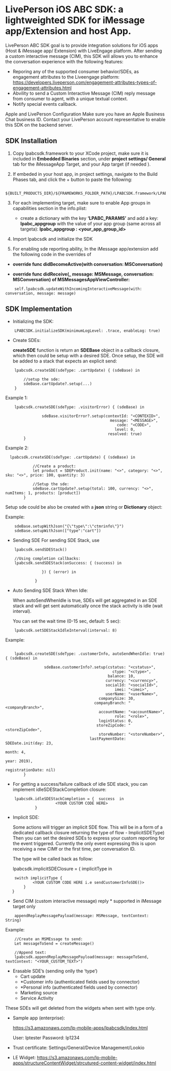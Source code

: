 # LivePerson iOS ABC SDK: a lightweighted SDK for iMessage app/Extension and host App.


LivePerson ABC SDK goal is to provide integration solutions for iOS apps (Host & iMessage app/ Extension) with LiveEngage platform. After sending a custom interactive message (CIM), this SDK will allows you to enhance the conversation experience with the following features:
 
  -  Reporing any of the supported consumer behavior/SDEs, as engagement attributes to the Liveengage platform:
     https://developers.liveperson.com/engagement-attributes-types-of-engagement-attributes.html
  -  Abvility to send a Custom Interactive Message (CIM) reply message from consumer to agent, with a unique textual context.
  -  Notify special events callback.
  
Apple and LivePerson Configuration
Make sure you have an Apple Business Chat business ID.
Contact your LivePerson account representative to enable this SDK on the backend server.


## SDK Installation

1. Copy lpabcsdk.framework to your XCode project, make sure it is included in **Embedded Binaries** section, under **project settings/ General** tab for the iMessageApp Target, and  your App target (if needed ).

2. If embeded in your host app, in project settings, navigate to the Build Phases tab, and click the + button to paste the following:

```
 	${BUILT_PRODUCTS_DIR}/${FRAMEWORKS_FOLDER_PATH}/LPABCSDK.framework/LPABCSDKStrippingScript.sh
```

3. For each implementing target, make sure to enable App groups in capabilities section in the info.plist: 
	- create a dictionary with the key **‘LPABC_PARAMS’** and add a key: **lpabc_appgroup**  with the value of your app group (same across all targeta):  **lpabc_appgroup : <your_app_group_id>**

4. Import lpabcsdk and initialize the SDK  
5. For enabling sde reporting ability, In the iMessage app/extension add the following code in the overrides of

- **override func didBecomeActive(with conversation: MSConversation)**
	 
- **override func didReceive(_ message: MSMessage, conversation: MSConversation)  of MSMessagesAppViewController:**

```
	self.lpabcsdk.updateWithIncomingInteractiveMessage(with: conversation, message: message)

```



## SDK Implementation
-  Initializing the SDK:

```	LPABCSDK.initializeSDK() - default: log level is .info, enable = true
	LPABCSDK.initializeSDK(minimumLogLevel: .trace, enableLog: true)
```

- Create SDEs: 

	**createSDE** function is return an **SDEBase** object in a callback closure, which then could be setup with a desired SDE.
Once setup, the SDE will be added to a stack that expects an explicit send:

```
	lpabcsdk.createSDE(sdeType: .cartUpdate) { (sdeBase) in  
		
        //setup the sde:
		sdeBase.cartUpdate?.setup(...)
	}
```

Example 1: 

```
	lpabcsdk.createSDE(sdeType: .visitorError) { (sdeBase) in

            	sdeBase.visitorError?.setup(contextId: "<CONTEXID>",
                                              message: "<MESSAGE>",
                                    		  	 code: "<CODE>",
                                  		 		level: 0,
                                             resolved: true)
        }
```

Example 2:
```
  lpabcsdk.createSDE(sdeType: .cartUpdate) { (sdeBase) in
          
            //Create a product:
            let product = SDEProduct.init(name: "<>", category: "<>", sku: "<>", price: 100, quantity: 3)
           
            //Setup the sde:
            sdeBase.cartUpdate?.setup(total: 100, currency: "<>", numItems: 1, products: [product])
        }
```
 
 Setup sde could be also be created with a **json** string or **Dictionary** object:
	  
Example:
```  
	sdeBase.setupWithJson("{\"type\":\"ctmrinfo\"}")
	sdeBase.setupWithJson(["type":"cart"])
```

- Sending SDE
For sending SDE Stack,  use

```  
	lpabcsdk.sendSDEStack()  

	//Using completion callbacks:
	lpabcsdk.sendSDEStack(onSuccess: { (success) in
         	   	 
        		}) { (error) in
          		 
      	 	 }
```  

- Auto Sending SDE Stack When Idle:
 
	When autoSendWhenIdle is true, SDEs will get aggregated in an SDE stack and will get sent automatically once the stack activity is idle (wait interval).

	You can set the wait time (0-15 sec, default: 5 sec):

```
	lpabcsdk.setSDEStackIdleInterval(interval: 8)
```
Example:


```

 	lpabcsdk.createSDE(sdeType: .customerInfo, autoSendWhenIdle: true) { (sdeBase) in
            
         	  	 sdeBase.customerInfo?.setup(cstatus: "<cstatus>",
                                         	   ctype: "<ctype>",
                                  		   	 balance: 10,
                               		 	    currency: "<currency>",
                          	    	  	    socialId: "<socialId>",
                         	        	   	    imei: "<imei>",
                                   	 	 	userName: "<userName>",
                              	 	 	 companySize: 30,
                               	 	   companyBranch: "<companyBranch>",
                               	  	  	 accountName: "<accountName>",
                                   	 	    	role: "<role>",
                               		 	 loginStatus: 0,
                              	 	 	storeZipCode: "<storeZipCode>",
                                  	     storeNumber: "<storeNumber>",
                                   	 lastPaymentDate: SDEDate.init(day: 23, 
																 month: 4, 	
																  year: 2019),
                                                      registrationDate: nil)
        }

```

-   For getting a success/failure callback of idle SDE stack, you can implement idleSDEStackCompletion closure:

```
	lpabcsdk.idleSDEStackCompletion = {  success  in
    	              <YOUR CUSTOM CODE HERE>
    		 }
```

- Implicit SDE:

 	Some actions will trigger an implicit SDE flow. This will be in a form of a dedicated  callback closure returning the type of flow - ImplicitSDEType)
Then you can set the desired SDEs to express your custom reporting for the  event triggered. 
Currently the only event expressing this is upon receiving a new CIMf or the first time, per conversation ID.

	The type will be called back as follow:
    
    lpabcsdk.implicitSDEClosure = { implicitType  in 

```
	switch implicitType {
			<YOUR CUSTOM CODE HERE i.e sendCustomerInfoSDE()>
		}
   }
```

- Send CIM (custom interactive message) reply * supported in iMessage target only

```
	appendReplayMessagePayload(message: MSMessage, textContext: String)
```

Example:
```
	//Create an MSMEssage to send:
	Let messageToSend = createMessage()  

	//Append text:
	lpabcsdk.appendReplayMessagePayload(message: messageToSend, textContext: "<YOUR_CUSTOM_TEXT>")
```
- Erasable SDE’s (sending onlly the ‘type’)
	- Cart update
	- *Customer info (authenticated fields used by connector)
	- *Personal info (authenticated fields used by connector)
	- Marketing source
	- Service Activity

These SDEs will get deleted from the widgets when sent with type only.

- Sample app (enterprise):
	 
	https://s3.amazonaws.com/lp-mobile-apps/lpabcsdk/index.html
	
   	User: lptester
    	Password: lp1234
    
* Trust certificate:
	Settings/General/Device Management/Lookio
    
- LE Widget: 
	https://s3.amazonaws.com/lp-mobile-apps/structureContentWidget/strcutured-content-widget/index.html   




    
